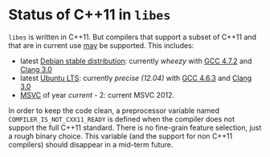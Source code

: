 # Status of C++11 in `libes`

`libes` is written in C++11. But compilers that support a subset of C++11 and that are in current use [may](https://www.ietf.org/rfc/rfc2119.txt) be supported. This includes:

- latest [Debian stable distribution](https://www.debian.org/releases/stable/): currently _wheezy_ with [GCC 4.7.2](https://packages.debian.org/wheezy/gcc) and [Clang 3.0](https://packages.debian.org/wheezy/clang)
- latest [Ubuntu LTS](https://wiki.ubuntu.com/LTS): currently _precise (12.04)_ with [GCC 4.6.3](http://packages.ubuntu.com/precise/gcc) and [Clang 3.0](http://packages.ubuntu.com/precise/clang)
- [MSVC](http://en.wikipedia.org/wiki/Visual_C++) of year _current_ - 2: current MSVC 2012.

In order to keep the code clean, a preprocessor variable named `COMPILER_IS_NOT_CXX11_READY` is defined when the compiler does not support the full C++11 standard. There is no fine-grain feature selection, just a rough binary choice. This variable (and the support for non C++11 compilers) should disappear in a mid-term future.
